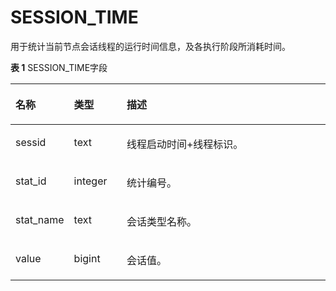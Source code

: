 # SESSION\_TIME

用于统计当前节点会话线程的运行时间信息，及各执行阶段所消耗时间。

**表 1**  SESSION\_TIME字段

<a name="zh-cn_topic_0237122631_table4160815142214"></a>
<table><thead align="left"><tr id="zh-cn_topic_0237122631_row72291153227"><th class="cellrowborder" valign="top" width="17.27%" id="mcps1.2.4.1.1"><p id="zh-cn_topic_0237122631_p122911518224"><a name="zh-cn_topic_0237122631_p122911518224"></a><a name="zh-cn_topic_0237122631_p122911518224"></a><strong id="zh-cn_topic_0237122631_b1623051592211"><a name="zh-cn_topic_0237122631_b1623051592211"></a><a name="zh-cn_topic_0237122631_b1623051592211"></a>名称</strong></p>
</th>
<th class="cellrowborder" valign="top" width="16.8%" id="mcps1.2.4.1.2"><p id="zh-cn_topic_0237122631_p1223017158227"><a name="zh-cn_topic_0237122631_p1223017158227"></a><a name="zh-cn_topic_0237122631_p1223017158227"></a><strong id="zh-cn_topic_0237122631_b15230191517220"><a name="zh-cn_topic_0237122631_b15230191517220"></a><a name="zh-cn_topic_0237122631_b15230191517220"></a>类型</strong></p>
</th>
<th class="cellrowborder" valign="top" width="65.93%" id="mcps1.2.4.1.3"><p id="zh-cn_topic_0237122631_p3230121552217"><a name="zh-cn_topic_0237122631_p3230121552217"></a><a name="zh-cn_topic_0237122631_p3230121552217"></a><strong id="zh-cn_topic_0237122631_b14230115122212"><a name="zh-cn_topic_0237122631_b14230115122212"></a><a name="zh-cn_topic_0237122631_b14230115122212"></a>描述</strong></p>
</th>
</tr>
</thead>
<tbody><tr id="zh-cn_topic_0237122631_row323013156220"><td class="cellrowborder" valign="top" width="17.27%" headers="mcps1.2.4.1.1 "><p id="zh-cn_topic_0237122631_p3230141562211"><a name="zh-cn_topic_0237122631_p3230141562211"></a><a name="zh-cn_topic_0237122631_p3230141562211"></a>sessid</p>
</td>
<td class="cellrowborder" valign="top" width="16.8%" headers="mcps1.2.4.1.2 "><p id="zh-cn_topic_0237122631_p223117152229"><a name="zh-cn_topic_0237122631_p223117152229"></a><a name="zh-cn_topic_0237122631_p223117152229"></a>text</p>
</td>
<td class="cellrowborder" valign="top" width="65.93%" headers="mcps1.2.4.1.3 "><p id="zh-cn_topic_0237122631_p7231171517224"><a name="zh-cn_topic_0237122631_p7231171517224"></a><a name="zh-cn_topic_0237122631_p7231171517224"></a>线程启动时间+线程标识。</p>
</td>
</tr>
<tr id="zh-cn_topic_0237122631_row182311515112215"><td class="cellrowborder" valign="top" width="17.27%" headers="mcps1.2.4.1.1 "><p id="zh-cn_topic_0237122631_p13231151522212"><a name="zh-cn_topic_0237122631_p13231151522212"></a><a name="zh-cn_topic_0237122631_p13231151522212"></a>stat_id</p>
</td>
<td class="cellrowborder" valign="top" width="16.8%" headers="mcps1.2.4.1.2 "><p id="zh-cn_topic_0237122631_p2231161511225"><a name="zh-cn_topic_0237122631_p2231161511225"></a><a name="zh-cn_topic_0237122631_p2231161511225"></a>integer</p>
</td>
<td class="cellrowborder" valign="top" width="65.93%" headers="mcps1.2.4.1.3 "><p id="zh-cn_topic_0237122631_p162310152223"><a name="zh-cn_topic_0237122631_p162310152223"></a><a name="zh-cn_topic_0237122631_p162310152223"></a>统计编号。</p>
</td>
</tr>
<tr id="zh-cn_topic_0237122631_row12231415122211"><td class="cellrowborder" valign="top" width="17.27%" headers="mcps1.2.4.1.1 "><p id="zh-cn_topic_0237122631_p20231115182211"><a name="zh-cn_topic_0237122631_p20231115182211"></a><a name="zh-cn_topic_0237122631_p20231115182211"></a>stat_name</p>
</td>
<td class="cellrowborder" valign="top" width="16.8%" headers="mcps1.2.4.1.2 "><p id="zh-cn_topic_0237122631_p122311115112213"><a name="zh-cn_topic_0237122631_p122311115112213"></a><a name="zh-cn_topic_0237122631_p122311115112213"></a>text</p>
</td>
<td class="cellrowborder" valign="top" width="65.93%" headers="mcps1.2.4.1.3 "><p id="zh-cn_topic_0237122631_p423231532220"><a name="zh-cn_topic_0237122631_p423231532220"></a><a name="zh-cn_topic_0237122631_p423231532220"></a>会话类型名称。</p>
</td>
</tr>
<tr id="zh-cn_topic_0237122631_row192326150224"><td class="cellrowborder" valign="top" width="17.27%" headers="mcps1.2.4.1.1 "><p id="zh-cn_topic_0237122631_p4232101542210"><a name="zh-cn_topic_0237122631_p4232101542210"></a><a name="zh-cn_topic_0237122631_p4232101542210"></a>value</p>
</td>
<td class="cellrowborder" valign="top" width="16.8%" headers="mcps1.2.4.1.2 "><p id="zh-cn_topic_0237122631_p162327151227"><a name="zh-cn_topic_0237122631_p162327151227"></a><a name="zh-cn_topic_0237122631_p162327151227"></a>bigint</p>
</td>
<td class="cellrowborder" valign="top" width="65.93%" headers="mcps1.2.4.1.3 "><p id="zh-cn_topic_0237122631_p723212159220"><a name="zh-cn_topic_0237122631_p723212159220"></a><a name="zh-cn_topic_0237122631_p723212159220"></a>会话值。</p>
</td>
</tr>
</tbody>
</table>

